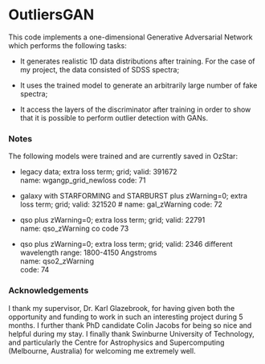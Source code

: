 # OutliersGAN #

This code implements a one-dimensional Generative Adversarial Network which performs the following tasks:

* It generates realistic 1D data distributions after training. For the case of my project, the data consisted of SDSS spectra;

* It uses the trained model to generate an arbitrarily large number of fake spectra;

* It access the layers of the discriminator after training in order to show that it is possible to perform outlier detection with GANs.

### Notes ###
The following models were trained and are currently saved in OzStar:

- legacy data; extra loss term; grid; valid: 391672                                                                                                                                                                                                                                    
  name: wgangp_grid_newloss 
  code: 71

- galaxy with STARFORMING and STARBURST plus zWarning=0; extra loss term; grid; valid: 321520                                                                                                                                                                                          #   name: gal_zWarning 
  code: 72

- qso plus zWarning=0; extra loss term; grid; valid: 22791                                                                                                                                                                                                                             
  name: qso_zWarning                                                                                                                                                                                                                                                                   co  code 73 
     
- qso plus zWarning=0; extra loss term; grid; valid: 2346
  different wavelength range: 1800-4150 Angstroms                                                                                                                                                                                                                                      
  name: qso2_zWarning   
  code: 74

### Acknowledgements ###
I thank my supervisor, Dr. Karl Glazebrook, for having given both the opportunity and funding to work in such an interesting project during 5 months.
I further thank PhD candidate Colin Jacobs for being so nice and helpful during my stay.
I finally thank Swinburne University of Technology, and particularly the Centre for Astrophysics and Supercomputing (Melbourne, Australia) for welcoming me extremely well.
